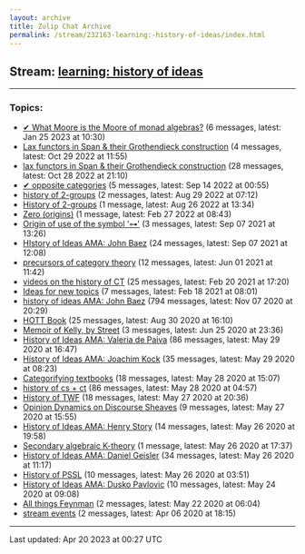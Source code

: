 ```yaml
---
layout: archive
title: Zulip Chat Archive
permalink: /stream/232163-learning:-history-of-ideas/index.html
---
```


## Stream: [learning: history of ideas](https://mattecapu.github.io/ct-zulip-archive/stream/232163-learning:-history-of-ideas/index.html)
---

### Topics:

* [✔ What Moore is the Moore of monad algebras?](topic/topic_.E2.9C.94.20What.20Moore.20is.20the.20Moore.20of.20monad.20algebras.3F.html) (6 messages, latest: Jan 25 2023 at 10:30)
* [Lax functors in Span & their Grothendieck construction](topic/topic_Lax.20functors.20in.20Span.20.26.20their.20Grothendieck.20construction.html) (4 messages, latest: Oct 29 2022 at 11:55)
* [lax functors in Span & their Grothendieck construction](topic/topic_lax.20functors.20in.20Span.20.26.20their.20Grothendieck.20construction.html) (28 messages, latest: Oct 28 2022 at 21:10)
* [✔ opposite categories](topic/topic_.E2.9C.94.20opposite.20categories.html) (5 messages, latest: Sep 14 2022 at 00:55)
* [history of 2-groups](topic/topic_history.20of.202-groups.html) (2 messages, latest: Aug 29 2022 at 07:12)
* [History of 2-groups](topic/topic_History.20of.202-groups.html) (1 message, latest: Aug 26 2022 at 13:34)
* [Zero (origins)](topic/topic_Zero.20(origins).html) (1 message, latest: Feb 27 2022 at 08:43)
* [Origin of use of the symbol '⊶'](topic/topic_Origin.20of.20use.20of.20the.20symbol.20'.E2.8A.B6'.html) (3 messages, latest: Sep 07 2021 at 13:26)
* [HIstory of Ideas AMA: John Baez](topic/topic_HIstory.20of.20Ideas.20AMA.3A.20John.20Baez.html) (24 messages, latest: Sep 07 2021 at 12:08)
* [precursors of category theory](topic/topic_precursors.20of.20category.20theory.html) (12 messages, latest: Jun 01 2021 at 11:42)
* [videos on the history of CT](topic/topic_videos.20on.20the.20history.20of.20CT.html) (25 messages, latest: Feb 20 2021 at 17:20)
* [Ideas for new topics](topic/topic_Ideas.20for.20new.20topics.html) (7 messages, latest: Feb 18 2021 at 08:01)
* [history of ideas AMA: John Baez](topic/topic_history.20of.20ideas.20AMA.3A.20John.20Baez.html) (794 messages, latest: Nov 07 2020 at 20:29)
* [HOTT Book](topic/topic_HOTT.20Book.html) (25 messages, latest: Aug 30 2020 at 16:10)
* [Memoir of Kelly, by Street](topic/topic_Memoir.20of.20Kelly.2C.20by.20Street.html) (3 messages, latest: Jun 25 2020 at 23:36)
* [History of Ideas AMA: Valeria de Paiva](topic/topic_History.20of.20Ideas.20AMA.3A.20Valeria.20de.20Paiva.html) (86 messages, latest: May 29 2020 at 16:47)
* [History of Ideas AMA: Joachim Kock](topic/topic_History.20of.20Ideas.20AMA.3A.20Joachim.20Kock.html) (35 messages, latest: May 29 2020 at 08:23)
* [Categorifying textbooks](topic/topic_Categorifying.20textbooks.html) (18 messages, latest: May 28 2020 at 15:07)
* [history of cs + ct](topic/topic_history.20of.20cs.20.2B.20ct.html) (86 messages, latest: May 28 2020 at 04:57)
* [History of TWF](topic/topic_History.20of.20TWF.html) (18 messages, latest: May 27 2020 at 20:36)
* [Opinion Dynamics on Discourse Sheaves](topic/topic_Opinion.20Dynamics.20on.20Discourse.20Sheaves.html) (9 messages, latest: May 27 2020 at 15:55)
* [History of Ideas AMA: Henry Story](topic/topic_History.20of.20Ideas.20AMA.3A.20Henry.20Story.html) (14 messages, latest: May 26 2020 at 19:58)
* [Secondary algebraic K-theory](topic/topic_Secondary.20algebraic.20K-theory.html) (1 message, latest: May 26 2020 at 17:37)
* [History of Ideas AMA: Daniel Geisler](topic/topic_History.20of.20Ideas.20AMA.3A.20Daniel.20Geisler.html) (34 messages, latest: May 26 2020 at 11:17)
* [History of PSSL](topic/topic_History.20of.20PSSL.html) (10 messages, latest: May 26 2020 at 03:51)
* [History of Ideas AMA: Dusko Pavlovic](topic/topic_History.20of.20Ideas.20AMA.3A.20Dusko.20Pavlovic.html) (10 messages, latest: May 24 2020 at 09:08)
* [All things Feynman](topic/topic_All.20things.20Feynman.html) (2 messages, latest: May 22 2020 at 06:04)
* [stream events](topic/topic_stream.20events.html) (2 messages, latest: Apr 06 2020 at 18:15)

<hr><p>Last updated: Apr 20 2023 at 00:27 UTC</p>